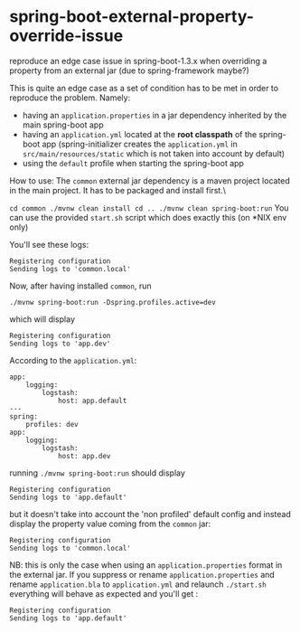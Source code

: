 # spring-boot-external-property-override-issue
reproduce an edge case issue in spring-boot-1.3.x when overriding a property from an external jar (due to spring-framework maybe?)

This is quite an edge case as a set of condition has to be met in order to reproduce the problem.
Namely:
- having an `application.properties` in a jar dependency inherited by the main spring-boot app
- having an `application.yml` located at the **root classpath** of the spring-boot app (spring-initializer creates the `application.yml` in `src/main/resources/static` which is not taken into account by default)
- using the `default` profile when starting the spring-boot app

How to use:
The `common` external jar dependency is a maven project located in the main project. It has to be packaged and install first.\

``
cd common
./mvnw clean install
cd ..
./mvnw clean spring-boot:run
``
You can use the provided `start.sh` script which does exactly this (on *NIX env only)

You'll see these logs:

```
Registering configuration
Sending logs to 'common.local'
```

Now, after having installed ``common``, run

`./mvnw spring-boot:run -Dspring.profiles.active=dev`

which will display

```
Registering configuration
Sending logs to 'app.dev'
```

According to the `application.yml`:

```
app:
    logging:
        logstash:
            host: app.default
---
spring:
    profiles: dev
app:
    logging:
        logstash:
            host: app.dev
```

running `./mvnw spring-boot:run` should display

```
Registering configuration
Sending logs to 'app.default'
```

but it doesn't take into account the 'non profiled' default config and instead display the property value coming from the `common` jar:

```
Registering configuration
Sending logs to 'common.local'
```

NB: this is only the case when using an `application.properties` format in the external jar.
If you suppress or rename `application.properties` and rename `application.bla` to `application.yml` and relaunch `./start.sh` everything will behave as expected and you'll get :

```
Registering configuration
Sending logs to 'app.default'
```
